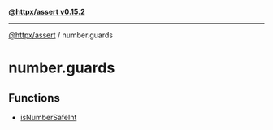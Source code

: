 [**@httpx/assert v0.15.2**](../README.md)

***

[@httpx/assert](../README.md) / number.guards

# number.guards

## Functions

- [isNumberSafeInt](functions/isNumberSafeInt.md)
